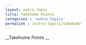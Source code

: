 ```yaml
---
layout: outro_topic 
title: Takehome Points
categories : 'outro_topics'
permalink : /outro-topics/takehome
---
```


__Takehome Points __

